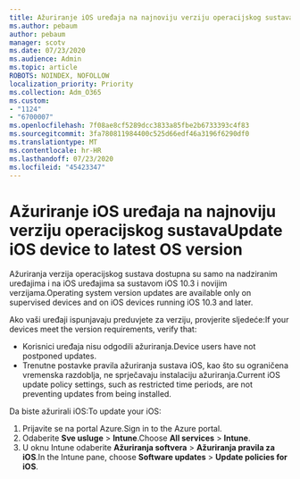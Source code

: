 ```yaml
---
title: Ažuriranje iOS uređaja na najnoviju verziju operacijskog sustava
ms.author: pebaum
author: pebaum
manager: scotv
ms.date: 07/23/2020
ms.audience: Admin
ms.topic: article
ROBOTS: NOINDEX, NOFOLLOW
localization_priority: Priority
ms.collection: Adm_O365
ms.custom:
- "1124"
- "6700007"
ms.openlocfilehash: 7f08ae8cf5289dcc3833a85fbe2b6733393c4f83
ms.sourcegitcommit: 3fa780811984400c525d66edf46a3196f6290df0
ms.translationtype: MT
ms.contentlocale: hr-HR
ms.lasthandoff: 07/23/2020
ms.locfileid: "45423347"
---
```

# <a name="update-ios-device-to-latest-os-version"></a><span data-ttu-id="03b4f-102">Ažuriranje iOS uređaja na najnoviju verziju operacijskog sustava</span><span class="sxs-lookup"><span data-stu-id="03b4f-102">Update iOS device to latest OS version</span></span>

<span data-ttu-id="03b4f-103">Ažuriranja verzija operacijskog sustava dostupna su samo na nadziranim uređajima i na iOS uređajima sa sustavom iOS 10.3 i novijim verzijama.</span><span class="sxs-lookup"><span data-stu-id="03b4f-103">Operating system version updates are available only on supervised devices and on iOS devices running iOS 10.3 and later.</span></span>

<span data-ttu-id="03b4f-104">Ako vaši uređaji ispunjavaju preduvjete za verziju, provjerite sljedeće:</span><span class="sxs-lookup"><span data-stu-id="03b4f-104">If your devices meet the version requirements, verify that:</span></span>  
- <span data-ttu-id="03b4f-105">Korisnici uređaja nisu odgodili ažuriranja.</span><span class="sxs-lookup"><span data-stu-id="03b4f-105">Device users have not postponed updates.</span></span>  
- <span data-ttu-id="03b4f-106">Trenutne postavke pravila ažuriranja sustava iOS, kao što su ograničena vremenska razdoblja, ne sprječavaju instalaciju ažuriranja.</span><span class="sxs-lookup"><span data-stu-id="03b4f-106">Current iOS update policy settings, such as restricted time periods, are not preventing updates from being installed.</span></span>

<span data-ttu-id="03b4f-107">Da biste ažurirali iOS:</span><span class="sxs-lookup"><span data-stu-id="03b4f-107">To update your iOS:</span></span>

1. <span data-ttu-id="03b4f-108">Prijavite se na portal Azure.</span><span class="sxs-lookup"><span data-stu-id="03b4f-108">Sign in to the Azure portal.</span></span>
2. <span data-ttu-id="03b4f-109">Odaberite **Sve usluge**  >  **Intune**.</span><span class="sxs-lookup"><span data-stu-id="03b4f-109">Choose **All services** > **Intune**.</span></span>
3. <span data-ttu-id="03b4f-110">U oknu Intune odaberite **Ažuriranja softvera**  >  **Ažuriranja pravila za iOS**.</span><span class="sxs-lookup"><span data-stu-id="03b4f-110">In the Intune pane, choose **Software updates** > **Update policies for iOS**.</span></span>